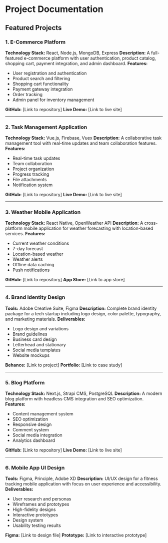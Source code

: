 # Project Documentation

## Featured Projects

### 1. E-Commerce Platform
**Technology Stack:** React, Node.js, MongoDB, Express
**Description:** A full-featured e-commerce platform with user authentication, product catalog, shopping cart, payment integration, and admin dashboard.
**Features:**
- User registration and authentication
- Product search and filtering
- Shopping cart functionality
- Payment gateway integration
- Order tracking
- Admin panel for inventory management

**GitHub:** [Link to repository]
**Live Demo:** [Link to live site]

---

### 2. Task Management Application
**Technology Stack:** Vue.js, Firebase, Vuex
**Description:** A collaborative task management tool with real-time updates and team collaboration features.
**Features:**
- Real-time task updates
- Team collaboration
- Project organization
- Progress tracking
- File attachments
- Notification system

**GitHub:** [Link to repository]
**Live Demo:** [Link to live site]

---

### 3. Weather Mobile Application
**Technology Stack:** React Native, OpenWeather API
**Description:** A cross-platform mobile application for weather forecasting with location-based services.
**Features:**
- Current weather conditions
- 7-day forecast
- Location-based weather
- Weather alerts
- Offline data caching
- Push notifications

**GitHub:** [Link to repository]
**App Store:** [Link to app store]

---

### 4. Brand Identity Design
**Tools:** Adobe Creative Suite, Figma
**Description:** Complete brand identity package for a tech startup including logo design, color palette, typography, and marketing materials.
**Deliverables:**
- Logo design and variations
- Brand guidelines
- Business card design
- Letterhead and stationary
- Social media templates
- Website mockups

**Behance:** [Link to project]
**Portfolio:** [Link to case study]

---

### 5. Blog Platform
**Technology Stack:** Next.js, Strapi CMS, PostgreSQL
**Description:** A modern blog platform with headless CMS integration and SEO optimization.
**Features:**
- Content management system
- SEO optimization
- Responsive design
- Comment system
- Social media integration
- Analytics dashboard

**GitHub:** [Link to repository]
**Live Demo:** [Link to live site]

---

### 6. Mobile App UI Design
**Tools:** Figma, Principle, Adobe XD
**Description:** UI/UX design for a fitness tracking mobile application with focus on user experience and accessibility.
**Deliverables:**
- User research and personas
- Wireframes and prototypes
- High-fidelity designs
- Interactive prototypes
- Design system
- Usability testing results

**Figma:** [Link to design file]
**Prototype:** [Link to interactive prototype]
